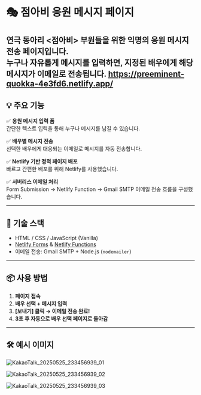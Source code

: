 # 🎭 점아비 응원 메시지 페이지

연극 동아리 **<점아비>** 부원들을 위한 **익명의 응원 메시지 전송 페이지**입니다.  
누구나 자유롭게 메시지를 입력하면, 지정된 배우에게 해당 메시지가 이메일로 전송됩니다.
https://preeminent-quokka-4e3fd6.netlify.app/
---

## 💡 주요 기능

✅ **응원 메시지 입력 폼**  
간단한 텍스트 입력을 통해 누구나 메시지를 남길 수 있습니다.

✅ **배우별 메시지 전송**  
선택한 배우에게 대응되는 이메일로 메시지를 자동 전송합니다.

✅ **Netlify 기반 정적 페이지 배포**  
빠르고 간편한 배포를 위해 Netlify를 사용했습니다.

✅ **서버리스 이메일 처리**  
Form Submission → Netlify Function → Gmail SMTP 이메일 전송 흐름을 구성했습니다.

---

## 🚀 기술 스택

- HTML / CSS / JavaScript (Vanilla)
- [Netlify Forms](https://docs.netlify.com/forms/setup/) & [Netlify Functions](https://docs.netlify.com/functions/overview/)
- 이메일 전송: Gmail SMTP + Node.js (`nodemailer`)

---

## 📦 사용 방법

1. **페이지 접속**
2. **배우 선택 + 메시지 입력**
3. **[보내기] 클릭 → 이메일 전송 완료!**
4. **3초 후 자동으로 배우 선택 페이지로 돌아감**

---

## 🛠️ 예시 이미지

![KakaoTalk_20250525_233456939_01](https://github.com/user-attachments/assets/8430e064-9424-4d28-8829-9f731dea73c7)

![KakaoTalk_20250525_233456939_02](https://github.com/user-attachments/assets/cc212a5c-5110-4ee1-abbd-b5d7dfad3fa9)

![KakaoTalk_20250525_233456939_03](https://github.com/user-attachments/assets/981e6383-f9f9-4437-9a96-2a3341a3ae08)

